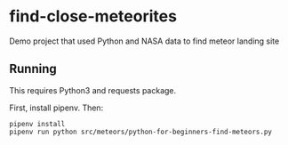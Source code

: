 # find-close-meteorites
Demo project that used Python and NASA data to find meteor landing site

## Running
This requires Python3 and requests package.

First, install pipenv. Then:

```
pipenv install
pipenv run python src/meteors/python-for-beginners-find-meteors.py
```
